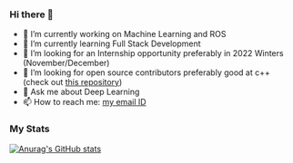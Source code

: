 ### Hi there 👋

<!--
**quantumcoder121/quantumcoder121** is a ✨ _special_ ✨ repository because its `README.md` (this file) appears on your GitHub profile.

Here are some ideas to get you started:
-->
- 🔭 I’m currently working on Machine Learning and ROS
- 🌱 I’m currently learning Full Stack Development
- 👯 I’m looking for an Internship opportunity preferably in 2022 Winters (November/December)
- 🤔 I’m looking for open source contributors preferably good at c++ (check out [this repository](https://github.com/quantumcoder121/cpp_utilities))
- 💬 Ask me about Deep Learning
- 📫 How to reach me: [my email ID](mailto:adityakudre121gmail.com)

### My Stats

[![Anurag's GitHub stats](https://github-readme-stats.vercel.app/api?username=quantumcoder121)](https://github.com/anuraghazra/github-readme-stats)
<!-- 😄 Pronouns: ...
- ⚡ Fun fact: ...
-->
